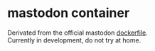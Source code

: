 # mastodon container
Derivated from the official mastodon [dockerfile](https://github.com/mastodon/mastodon/blob/main/Dockerfile). \
Currently in development, do not try at home.
